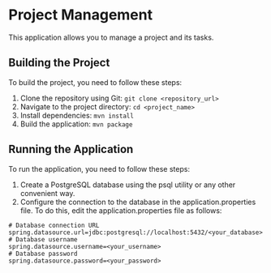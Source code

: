 # Project Management
This application allows you to manage a project and its tasks. 

## Building the Project

To build the project, you need to follow these steps:

1. Clone the repository using Git: `git clone <repository_url>`
2. Navigate to the project directory: `cd <project_name>`
3. Install dependencies: `mvn install`
4. Build the application: `mvn package`

## Running the Application

To run the application, you need to follow these steps:

1. Create a PostgreSQL database using the psql utility or any other convenient way.
2. Configure the connection to the database in the application.properties file. To do this, edit the application.properties file as follows:


```properties
# Database connection URL
spring.datasource.url=jdbc:postgresql://localhost:5432/<your_database>
# Database username
spring.datasource.username=<your_username>
# Database password
spring.datasource.password=<your_password>
```
